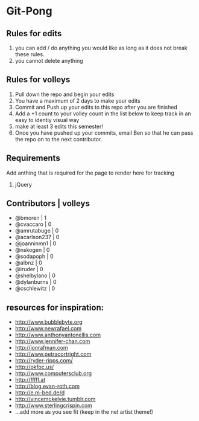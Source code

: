 Git-Pong
=========
Rules for edits
-----------
1. you can add / do anything you would like as long as it does not break these rules.
2. you cannot delete anything

Rules for volleys
-----------
1. Pull down the repo and begin your edits
2. You have a maximum of 2 days to make your edits
3. Commit and Push up your edits to this repo after you are finished
4. Add a +1 count to your volley count in the list below to keep track in an easy to identiy visual way 
5. make at least 3 edits this semester!
6. Once you have pushed up your commits, email Ben so that he can pass the repo on to the next contributor.

Requirements
-----------
Add anthing that is required for the page to render here for tracking
1. jQuery

Contributors | volleys
-----------
* @bmoren | 1
* @cvaccaro | 0
* @amrutabuge | 0
* @acarlson237 | 0
* @joanninmn1 | 0
* @nskogen | 0
* @sodapoph | 0
* @albnz | 0
* @iruder | 0
* @shelbylano | 0
* @dylanburns | 0
* @cschlewitz | 0

resources for inspiration:
-------------
* http://www.bubblebyte.org
* http://www.newrafael.com
* http://www.anthonyantonellis.com
* http://www.jennifer-chan.com
* http://jonrafman.com
* http://www.petracortright.com
* http://ryder-ripps.com/
* http://okfoc.us/
* http://www.computersclub.org
* http://fffff.at
* http://blog.evan-roth.com
* http://e.m-bed.de/d
* http://vincemckelvie.tumblr.com
* http://www.sterlingcrispin.com
* ...add more as you see fit (keep in the net artist theme!)

